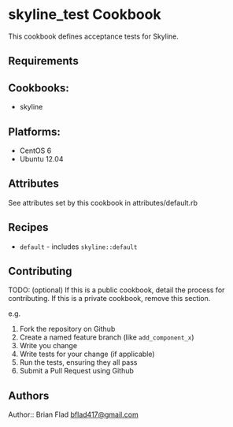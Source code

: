 skyline_test Cookbook
===================

This cookbook defines acceptance tests for Skyline.

Requirements
------------

## Cookbooks:

* skyline

## Platforms:

* CentOS 6
* Ubuntu 12.04

Attributes
----------

See attributes set by this cookbook in attributes/default.rb

Recipes
-------

* `default` - includes `skyline::default`

Contributing
------------
TODO: (optional) If this is a public cookbook, detail the process for contributing. If this is a private cookbook, remove this section.

e.g.
1. Fork the repository on Github
2. Create a named feature branch (like `add_component_x`)
3. Write you change
4. Write tests for your change (if applicable)
5. Run the tests, ensuring they all pass
6. Submit a Pull Request using Github

Authors
-------------------

Author:: Brian Flad <bflad417@gmail.com>
